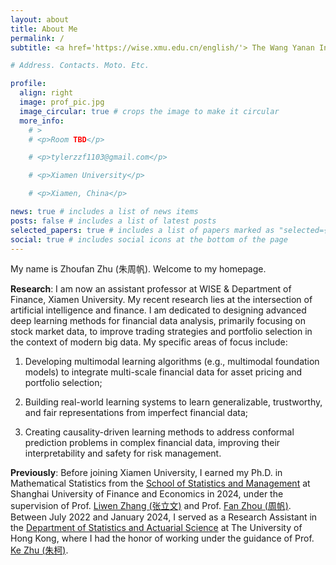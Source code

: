 ```yaml
---
layout: about
title: About Me
permalink: /
subtitle: <a href='https://wise.xmu.edu.cn/english/'> The Wang Yanan Institute for Studies in Economics (WISE), Xiamen University</a>.

# Address. Contacts. Moto. Etc.

profile:
  align: right
  image: prof_pic.jpg
  image_circular: true # crops the image to make it circular
  more_info:
    # >
    # <p>Room TBD</p>

    # <p>tylerzzf1103@gmail.com</p>

    # <p>Xiamen University</p>

    # <p>Xiamen, China</p>

news: true # includes a list of news items
posts: false # includes a list of latest posts
selected_papers: true # includes a list of papers marked as "selected={true}"
social: true # includes social icons at the bottom of the page
---
```


My name is Zhoufan Zhu (朱周帆). Welcome to my homepage.


**Research**: I am now an assistant professor at WISE & Department of Finance, Xiamen University. My recent research lies at the intersection of artificial intelligence and finance. I am dedicated to designing advanced deep learning methods for financial data analysis, primarily focusing on stock market data, to improve trading strategies and portfolio selection in the context of modern big data. My specific areas of focus include:

1. Developing multimodal learning algorithms (e.g., multimodal foundation models) to integrate multi-scale financial data for asset pricing and portfolio selection;

1. Building real-world learning systems to learn generalizable, trustworthy, and fair representations from imperfect financial data;

1. Creating causality-driven learning methods to address conformal prediction problems in complex financial data, improving their interpretability and safety for risk management.

**Previously**: Before joining Xiamen University, I earned my Ph.D. in Mathematical Statistics from the [School of Statistics and Management](https://ssm.sufe.edu.cn/main.htm) at Shanghai University of Finance and Economics in 2024, under the supervision of Prof. [Liwen Zhang (张立文)](https://ssm.sufe.edu.cn/9d/43/c716a236867/page.htm) and Prof. [Fan Zhou (周帆)](https://ssm.sufe.edu.cn/13/8a/c714a201610/page.htm). Between July 2022 and January 2024, I served as a Research Assistant in the [Department of Statistics and Actuarial Science](https://saasweb.hku.hk/) at The University of Hong Kong, where I had the honor of working under the guidance of Prof. [Ke Zhu (朱柯)](https://mazhuke.w3spaces.com/).
